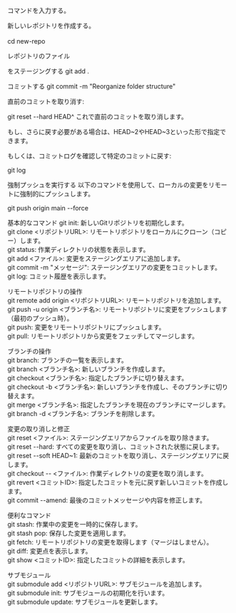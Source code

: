コマンドを入力する。

新しいレポジトリを作成する。 <br> </br>
cd new-repo

レポジトリのファイル

をステージングする
git add .

コミットする
git commit -m "Reorganize folder structure"

直前のコミットを取り消す:


git reset --hard HEAD^
これで直前のコミットを取り消します。

もし、さらに戻す必要がある場合は、HEAD~2やHEAD~3といった形で指定できます。

もしくは、コミットログを確認して特定のコミットに戻す:

git log

強制プッシュを実行する
以下のコマンドを使用して、ローカルの変更をリモートに強制的にプッシュします。

git push origin main --force


基本的なコマンド
git init: 新しいGitリポジトリを初期化します。  
git clone <リポジトリURL>: リモートリポジトリをローカルにクローン（コピー）します。  
git status: 作業ディレクトリの状態を表示します。  
git add <ファイル>: 変更をステージングエリアに追加します。  
git commit -m "メッセージ": ステージングエリアの変更をコミットします。  
git log: コミット履歴を表示します。  

リモートリポジトリの操作  
git remote add origin <リポジトリURL>: リモートリポジトリを追加します。  
git push -u origin <ブランチ名>: リモートリポジトリに変更をプッシュします（最初のプッシュ時）。  
git push: 変更をリモートリポジトリにプッシュします。  
git pull: リモートリポジトリから変更をフェッチしてマージします。  

ブランチの操作  
git branch: ブランチの一覧を表示します。  
git branch <ブランチ名>: 新しいブランチを作成します。  
git checkout <ブランチ名>: 指定したブランチに切り替えます。  
git checkout -b <ブランチ名>: 新しいブランチを作成し、そのブランチに切り替えます。  
git merge <ブランチ名>: 指定したブランチを現在のブランチにマージします。  
git branch -d <ブランチ名>: ブランチを削除します。  

変更の取り消しと修正  
git reset <ファイル>: ステージングエリアからファイルを取り除きます。  
git reset --hard: すべての変更を取り消し、コミットされた状態に戻します。  
git reset --soft HEAD~1: 最新のコミットを取り消し、ステージングエリアに戻します。  
git checkout -- <ファイル>: 作業ディレクトリの変更を取り消します。  
git revert <コミットID>: 指定したコミットを元に戻す新しいコミットを作成します。  
git commit --amend: 最後のコミットメッセージや内容を修正します。  

便利なコマンド  
git stash: 作業中の変更を一時的に保存します。  
git stash pop: 保存した変更を適用します。  
git fetch: リモートリポジトリの変更を取得します（マージはしません）。  
git diff: 変更点を表示します。  
git show <コミットID>: 指定したコミットの詳細を表示します。  

サブモジュール  
git submodule add <リポジトリURL>: サブモジュールを追加します。  
git submodule init: サブモジュールの初期化を行います。  
git submodule update: サブモジュールを更新します。  